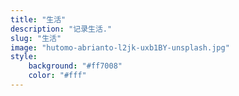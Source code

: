 ```yaml
---
title: "生活"
description: "记录生活."
slug: "生活"
image: "hutomo-abrianto-l2jk-uxb1BY-unsplash.jpg"
style:
    background: "#ff7008"
    color: "#fff"
---
```

